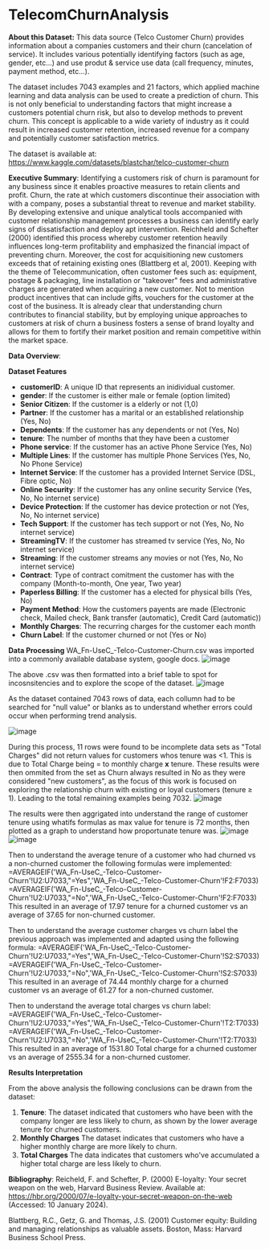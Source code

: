 # TelecomChurnAnalysis
**About this Dataset:**
This data source (Telco Customer Churn) provides information about a companies customers and their churn (cancelation of service). It includes various potentially identifying factors (such as age, gender, etc...) and use produt & service use data (call frequency, minutes, payment method, etc...).

The dataset includes 7043 examples and 21 factors, which applied machine learning and data analysis can be used to create a prediction of churn. This is not only beneficial to understanding factors that might increase a customers potential churn risk, but also to develop methods to prevent churn. This concept is applicable to a wide variety of industry as it could result in increased customer retention, increased revenue for a company and potentially customer satisfaction metrics. 

The dataset is available at: https://www.kaggle.com/datasets/blastchar/telco-customer-churn

**Executive Summary**:
Identifying a customers risk of churn is paramount for any business since it enables proactive measures to retain clients and profit. Churn, the rate at which customers discontinue their association with with a company, poses a substantial threat to revenue and market stability. By developing extensive and unique analytical tools accompanied with customer relationship management processes a business can identify early signs of dissatisfaction and deploy apt intervention. Reichheld and Schefter (2000) identified this process whereby customer retention heavily influences long-term profitability and emphasized the financial impact of preventing churn. Moreover, the cost for acquisitioning new customers exceeds that of retaining existing ones (Blattberg et al, 2001). Keeping with the theme of Telecommunication, often customer fees such as: equipment, postage & packaging, line installation or "takeover" fees and administrative charges are generated when acquiring a new customer. Not to mention product incentives that can include gifts, vouchers for the customer at the cost of the business. It is already clear that understanding churn  contributes to financial stability, but by employing unique approaches to customers at risk of churn a business fosters a sense of brand loyalty and allows for them to fortify their market position and remain competitive within the market space.

**Data Overview**:

**Dataset Features**
* **customerID**: A unique ID that represents an inidividual customer.
* **gender**: If the customer is either male or female (option limited)
* **Senior Citizen**: If the customer is a elderly or not (1,0)
* **Partner**: If the customer has a marital or an established relationship (Yes, No)
* **Dependents**: If the customer has any dependents or not (Yes, No)
* **tenure**: The number of months that they have been a customer
* **Phone service**: If the customer has an active Phone Service (Yes, No)
* **Multiple Lines**: If the customer has multiple Phone Services (Yes, No, No Phone Service)
* **Internet Service**: If the customer has a provided Internet Service (DSL, Fibre optic, No)
* **Online Security**: If the customer has any online security Service (Yes, No, No internet service)
* **Device Protection**: If the customer has device protection or not (Yes, No, No internet service)
* **Tech Support**: If the customer has tech support or not (Yes, No, No internet service)
* **StreamingTV**: If the customer has streamed tv service (Yes, No, No internet service)
* **Streaming**: If the customer streams any movies or not (Yes, No, No internet service)
* **Contract**: Type of contract comitment the customer has with the company (Month-to-month, One year, Two year)
* **Paperless Billing**: If the customer has a elected for physical bills (Yes, No)
* **Payment Method**: How the customers payents are made (Electronic check, Mailed check, Bank transfer (automatic), Credit Card (automatic))
* **Monthly Charges**: The recurring charges for the customer each month
* **Churn Label**: If the customer churned or not (Yes or No)

**Data Processing**
WA_Fn-UseC_-Telco-Customer-Churn.csv was imported into a commonly available database system, google docs.
![image](https://github.com/evn97/TelecomChurnAnalysis/assets/144129868/39cb6c60-82a0-431f-9283-b4ba9234dbd7)

The above .csv was then formatted into a brief table to spot for incosnsitencies and to explore the scope of the dataset.
![image](https://github.com/evn97/TelecomChurnAnalysis/assets/144129868/7292dcb3-cdad-4918-ae2e-de78b1f447cb)

As the dataset contained 7043 rows of data, each collumn had to be searched for "null value" or blanks as to understand whether errors could occur when performing trend analysis.

![image](https://github.com/evn97/TelecomChurnAnalysis/assets/144129868/6b13a0bb-3245-4fe3-af90-8194acccb9d3)

During this process, 11 rows were found to be incomplete data sets as "Total Charges" did not return values for customers whos tenure was <1. This is due to Total Charge being = to monthly charge **x** tenure. These results were then ommited from the set as Churn always resulted in No as they were considered "new customers", as the focus of this work is focused on exploring the relationship churn with existing or loyal customers (tenure ≥ 1). Leading to the total remaining examples being 7032. 
![image](https://github.com/evn97/TelecomChurnAnalysis/assets/144129868/38999458-66ee-481b-9ee4-20f5b65c3098)

The results were then aggrigated into understand the range of customer tenure using whatifs formulas as max value for tenure is 72 months, then plotted as a graph to understand how proportunate tenure was.
![image](https://github.com/evn97/TelecomChurnAnalysis/assets/144129868/42de3a21-0fa1-4dcb-b161-178b1a941d8b)
![image](https://github.com/evn97/TelecomChurnAnalysis/assets/144129868/32f8c96d-fd9a-47d2-9a8c-0cc105790f19)

Then to understand the average tenure of a customer who had churned vs a non-churned customer the following formulas were implemented:
=AVERAGEIF('WA_Fn-UseC_-Telco-Customer-Churn'!U2:U7033,"=Yes",'WA_Fn-UseC_-Telco-Customer-Churn'!F2:F7033)
=AVERAGEIF('WA_Fn-UseC_-Telco-Customer-Churn'!U2:U7033,"=No",'WA_Fn-UseC_-Telco-Customer-Churn'!F2:F7033)
This resulted in an average of 17.97 tenure for a churned customer vs an average of 37.65 for non-churned customer.

Then to understand the average customer charges vs churn label the previous approach was implemented and adapted using the following formula:
=AVERAGEIF('WA_Fn-UseC_-Telco-Customer-Churn'!U2:U7033,"=Yes",'WA_Fn-UseC_-Telco-Customer-Churn'!S2:S7033)
=AVERAGEIF('WA_Fn-UseC_-Telco-Customer-Churn'!U2:U7033,"=No",'WA_Fn-UseC_-Telco-Customer-Churn'!S2:S7033)
This resulted in an average of 74.44 monthly charge for a churned customer vs an average of 61.27 for a non-churned customer.

Then to understand the average total charges vs churn label: 
=AVERAGEIF('WA_Fn-UseC_-Telco-Customer-Churn'!U2:U7033,"=Yes",'WA_Fn-UseC_-Telco-Customer-Churn'!T2:T7033)
=AVERAGEIF('WA_Fn-UseC_-Telco-Customer-Churn'!U2:U7033,"=No",'WA_Fn-UseC_-Telco-Customer-Churn'!T2:T7033)
This resulted in an average of 1531.80 Total charge for a churned customer vs an average of 2555.34 for a non-churned customer.

**Results Interpretation**

From the above analysis the following conclusions can be drawn from the dataset:

1. **Tenure**:
   The dataset indicated that customers who have been with the company longer are less likely to churn, as shown by the lower average tenure for churned customers.
2. **Monthly Charges**
   The dataset indicates that customers who have a higher monthly charge are more likely to churn.
3. **Total Charges**
   The data indicates that customers who've accumulated a higher total charge are less likely to churn.


**Bibliography**:
Reicheld, F. and Schefter, P. (2000) E-loyalty: Your secret weapon on the web, Harvard Business Review. Available at: https://hbr.org/2000/07/e-loyalty-your-secret-weapon-on-the-web (Accessed: 10 January 2024). 

Blattberg, R.C., Getz, G. and Thomas, J.S. (2001) Customer equity: Building and managing relationships as valuable assets. Boston, Mass: Harvard Business School Press. 

